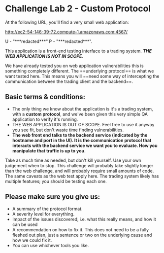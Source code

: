 # Challenge Lab 2 - Custom Protocol

At the following URL, you'll find a very small web application:

http://ec2-54-146-39-72.compute-1.amazonaws.com:4567/

U - "\*\*\*redacted\*\*\*" P - "\*\*\*redacted\*\*\*".

This application is a front-end testing interface to a trading system. ***THE WEB APPLICATION IS NOT IN SCOPE***. 

We have already tested you on web application vulnerabilities this is something completely different. The ==underlying protocol== is what we want tested here. This means you will ==need some way of intercepting the communication between the trading client and the backend==.

## Basic terms & conditions:

* The only thing we know about the application is it's a trading system, with a **custom protocol**, and we've been given this very simple QA application to verify it's running.
* THE WEB APPLICATION IS OUT OF SCOPE. Feel free to use it anyway you see fit, but don't waste time finding vulnerabilities.
* **The web front end talks to the backend service (indicated by the hostname and port in the UI). It is the communication protocol that interacts with the backend service we want you to evaluate. How you manipulate that traffic is up to you.**

	
Take as much time as needed, but don't kill yourself. Use your own judgement when to stop. This challenge will probably take slightly longer than the web challenge, and will probably require small amounts of code. The same caveats as the web test apply here. The trading system likely has multiple features; you should be testing each one.

## Please make sure you give us:

* A summary of the protocol format. 
* A severity level for everything.
* Impact of the issues discovered, i.e. what this really means, and how it can be used
* A recommendation on how to fix it. This does not need to be a fully fleshed out plan, just a sentence or two on the underlying cause and how we could fix it.
* You can use whichever tools you like.

